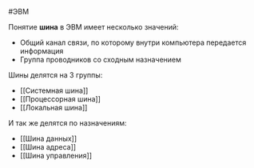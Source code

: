 #ЭВМ 

Понятие **шина** в ЭВМ имеет несколько значений:
- Общий канал связи, по которому внутри компьютера передается информация
- Группа проводников со сходным назначением

Шины делятся на 3 группы:
- [[Системная шина]]
- [[Процессорная шина]]
- [[Локальная шина]]

И так же делятся по назначениям:
- [[Шина данных]]
- [[Шина адреса]]
- [[Шина управления]]